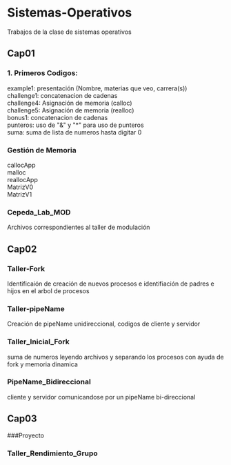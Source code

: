 # Sistemas-Operativos
Trabajos de la clase de sistemas operativos
## Cap01
### 1. Primeros Codigos:
example1: presentación (Nombre, materias que veo, carrera(s))  
challenge1: concatenacion de cadenas  
challenge4: Asignación de memoria (calloc)  
challenge5: Asignación de memoria (realloc)  
bonus1: concatenacion de cadenas  
punteros: uso de "&" y "*" para uso de punteros  
suma: suma de lista de numeros hasta digitar 0  
### Gestión de Memoria
callocApp  
malloc  
reallocApp  
MatrizV0  
MatrizV1  

### Cepeda_Lab_MOD
Archivos correspondientes al taller de modulación

## Cap02
### Taller-Fork
Identificaión de creación de nuevos procesos e identifiación de padres e hijos en el arbol de procesos

### Taller-pipeName
Creación de pipeName unidireccional, codigos de cliente y servidor

### Taller_Inicial_Fork
suma de numeros leyendo archivos y separando los procesos con ayuda de fork y memoria dinamica 

### PipeName_Bidireccional
cliente y servidor comunicandose por un pipeName bi-direccional

## Cap03
###Proyecto

### Taller_Rendimiento_Grupo
